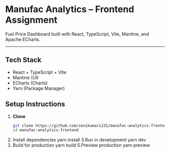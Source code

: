 # Manufac Analytics – Frontend Assignment

Fuel Price Dashboard built with React, TypeScript, Vite, Mantine, and Apache ECharts.

---

##  Tech Stack
- React + TypeScript + Vite
- Mantine (UI)
- ECharts (Charts)
- Yarn (Package Manager)

##  Setup Instructions

1. **Clone**
   ```bash
   git clone https://github.com/sonikumari231/manufac-analytics-frontend.git
   cd manufac-analytics-frontend
2. Install dependencies
   yarn install
3.Run in development
yarn dev
4. Build for production
   yarn build
5.Preview production
yarn preview

